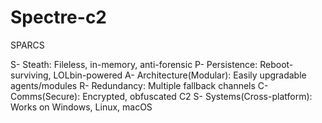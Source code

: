 # Spectre-c2

SPARCS

S- Steath: Fileless, in-memory, anti-forensic
P- Persistence: Reboot-surviving, LOLbin-powered
A- Architecture(Modular): Easily upgradable agents/modules
R- Redundancy: Multiple fallback channels 
C- Comms(Secure): Encrypted, obfuscated C2
S- Systems(Cross-platform): Works on Windows, Linux, macOS
